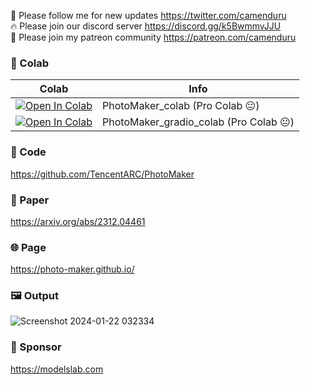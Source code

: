 🐣 Please follow me for new updates https://twitter.com/camenduru <br />
🔥 Please join our discord server https://discord.gg/k5BwmmvJJU <br />
🥳 Please join my patreon community https://patreon.com/camenduru <br />

### 🦒 Colab

| Colab | Info
| --- | --- |
[![Open In Colab](https://colab.research.google.com/assets/colab-badge.svg)](https://colab.research.google.com/github/camenduru/PhotoMaker-colab/blob/main/PhotoMaker_colab.ipynb) | PhotoMaker_colab (Pro Colab 😐)
[![Open In Colab](https://colab.research.google.com/assets/colab-badge.svg)](https://colab.research.google.com/github/camenduru/PhotoMaker-colab/blob/main/PhotoMaker_gradio_colab.ipynb) | PhotoMaker_gradio_colab (Pro Colab 😐)

### 🧬 Code
https://github.com/TencentARC/PhotoMaker

### 📄 Paper
https://arxiv.org/abs/2312.04461

### 🌐 Page
https://photo-maker.github.io/

### 🖼 Output
![Screenshot 2024-01-22 032334](https://github.com/camenduru/PhotoMaker-colab/assets/54370274/c8c361b4-9070-451c-8718-837346d36099)

### 🏢 Sponsor
https://modelslab.com
